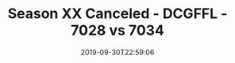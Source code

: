 ---
title: Season XX Canceled - DCGFFL - 7028 vs 7034
teams_score:
- team: 7028
  score: 21
- team: 7034
  score: 46
mvp: Mark, OJ
game-ball: Kat, Jim
sportsperson: Stew, Sean
season: 19
week: 4
date: '2019-09-30T22:59:06'
pageid: season-xix-week-4-9-29-7028-vs-7034
---